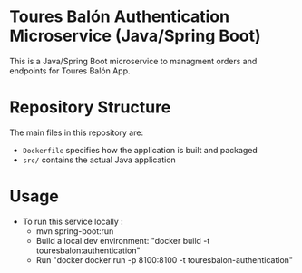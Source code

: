 # Toures Balón Authentication Microservice (Java/Spring Boot)

This is a Java/Spring Boot microservice to managment orders and endpoints for Toures Balón App. 

# Repository Structure

The main files in this repository are:

* `Dockerfile` specifies how the application is built and packaged
* `src/` contains the actual Java application

# Usage

* To run this service locally :
  * mvn spring-boot:run
  * Build a local dev environment: "docker build -t touresbalon:authentication" 
  * Run "docker docker run -p 8100:8100 -t touresbalon-authentication"
